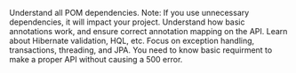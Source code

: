 Understand all POM dependencies. Note: If you use unnecessary dependencies, it will impact your project.
Understand how basic annotations work, and ensure correct annotation mapping on the API.
Learn about Hibernate validation, HQL, etc.
Focus on exception handling, transactions, threading, and JPA.
You need to know basic requirment to make a proper API without causing a 500 error.
